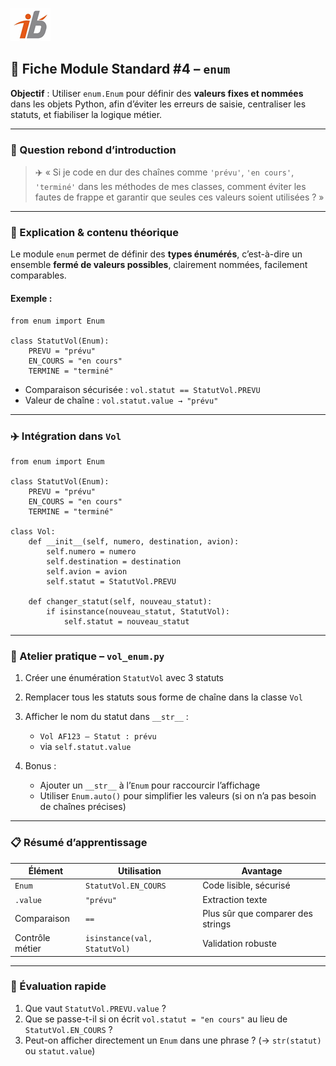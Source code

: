 ![Logo](images\logo.png)


## 🧩 Fiche Module Standard #4 – `enum`

**Objectif** : Utiliser `enum.Enum` pour définir des **valeurs fixes et nommées** dans les objets Python, afin d’éviter les erreurs de saisie, centraliser les statuts, et fiabiliser la logique métier.

---

### 🔎 Question rebond d’introduction

> ✈️ « Si je code en dur des chaînes comme `'prévu'`, `'en cours'`, `'terminé'` dans les méthodes de mes classes, comment éviter les fautes de frappe et garantir que seules ces valeurs soient utilisées ? »

---

### 🧠 Explication & contenu théorique

Le module `enum` permet de définir des **types énumérés**, c’est-à-dire un ensemble **fermé de valeurs possibles**, clairement nommées, facilement comparables.

#### Exemple :

```
from enum import Enum

class StatutVol(Enum):
    PREVU = "prévu"
    EN_COURS = "en cours"
    TERMINE = "terminé"
```

* Comparaison sécurisée : `vol.statut == StatutVol.PREVU`
* Valeur de chaîne : `vol.statut.value → "prévu"`

---

### ✈️ Intégration dans `Vol`

```
from enum import Enum

class StatutVol(Enum):
    PREVU = "prévu"
    EN_COURS = "en cours"
    TERMINE = "terminé"

class Vol:
    def __init__(self, numero, destination, avion):
        self.numero = numero
        self.destination = destination
        self.avion = avion
        self.statut = StatutVol.PREVU

    def changer_statut(self, nouveau_statut):
        if isinstance(nouveau_statut, StatutVol):
            self.statut = nouveau_statut
```

---

### 🔧 Atelier pratique – `vol_enum.py`

1. Créer une énumération `StatutVol` avec 3 statuts

2. Remplacer tous les statuts sous forme de chaîne dans la classe `Vol`

3. Afficher le nom du statut dans `__str__` :

   * `Vol AF123 – Statut : prévu`
   * via `self.statut.value`

4. Bonus :

   * Ajouter un `__str__` à l’`Enum` pour raccourcir l’affichage
   * Utiliser `Enum.auto()` pour simplifier les valeurs (si on n’a pas besoin de chaînes précises)

---

### 📋 Résumé d’apprentissage

| Élément         | Utilisation                  | Avantage                          |
| --------------- | ---------------------------- | --------------------------------- |
| `Enum`          | `StatutVol.EN_COURS`         | Code lisible, sécurisé            |
| `.value`        | `"prévu"`                    | Extraction texte                  |
| Comparaison     | `==`                         | Plus sûr que comparer des strings |
| Contrôle métier | `isinstance(val, StatutVol)` | Validation robuste                |

---

### 🧪 Évaluation rapide

1. Que vaut `StatutVol.PREVU.value` ?
2. Que se passe-t-il si on écrit `vol.statut = "en cours"` au lieu de `StatutVol.EN_COURS` ?
3. Peut-on afficher directement un `Enum` dans une phrase ? (→ `str(statut)` ou `statut.value`)


